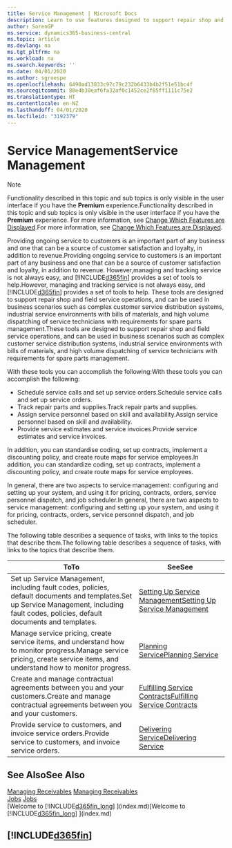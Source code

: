 ```yaml
---
title: Service Management | Microsoft Docs
description: Learn to use features designed to support repair shop and field service operations.
author: SorenGP
ms.service: dynamics365-business-central
ms.topic: article
ms.devlang: na
ms.tgt_pltfrm: na
ms.workload: na
ms.search.keywords: ''
ms.date: 04/01/2020
ms.author: sgroespe
ms.openlocfilehash: 6490ad13833c97c79c232b6433b4b2f51e51bc4f
ms.sourcegitcommit: 88e4b30eaf6fa32af0c1452ce2f85ff1111c75e2
ms.translationtype: HT
ms.contentlocale: en-NZ
ms.lasthandoff: 04/01/2020
ms.locfileid: "3192379"
---
```

# <a name="service-management"></a><span data-ttu-id="e3deb-103">Service Management</span><span class="sxs-lookup"><span data-stu-id="e3deb-103">Service Management</span></span>
> [!NOTE]
> <span data-ttu-id="e3deb-104">Functionality described in this topic and sub topics is only visible in the user interface if you have the **Premium** experience.</span><span class="sxs-lookup"><span data-stu-id="e3deb-104">Functionality described in this topic and sub topics is only visible in the user interface if you have the **Premium** experience.</span></span> <span data-ttu-id="e3deb-105">For more information, see [Change Which Features are Displayed](ui-experiences.md).</span><span class="sxs-lookup"><span data-stu-id="e3deb-105">For more information, see [Change Which Features are Displayed](ui-experiences.md).</span></span>

<span data-ttu-id="e3deb-106">Providing ongoing service to customers is an important part of any business and one that can be a source of customer satisfaction and loyalty, in addition to revenue.</span><span class="sxs-lookup"><span data-stu-id="e3deb-106">Providing ongoing service to customers is an important part of any business and one that can be a source of customer satisfaction and loyalty, in addition to revenue.</span></span> <span data-ttu-id="e3deb-107">However,managing and tracking service is not always easy, and [!INCLUDE[d365fin](includes/d365fin_md.md)] provides a set of tools to help.</span><span class="sxs-lookup"><span data-stu-id="e3deb-107">However, managing and tracking service is not always easy, and [!INCLUDE[d365fin](includes/d365fin_md.md)] provides a set of tools to help.</span></span> <span data-ttu-id="e3deb-108">These tools are designed to support repair shop and field service operations, and can be used in business scenarios such as complex customer service distribution systems, industrial service environments with bills of materials, and high volume dispatching of service technicians with requirements for spare parts management.</span><span class="sxs-lookup"><span data-stu-id="e3deb-108">These tools are designed to support repair shop and field service operations, and can be used in business scenarios such as complex customer service distribution systems, industrial service environments with bills of materials, and high volume dispatching of service technicians with requirements for spare parts management.</span></span>  

 <span data-ttu-id="e3deb-109">With these tools you can accomplish the following:</span><span class="sxs-lookup"><span data-stu-id="e3deb-109">With these tools you can accomplish the following:</span></span>  

* <span data-ttu-id="e3deb-110">Schedule service calls and set up service orders.</span><span class="sxs-lookup"><span data-stu-id="e3deb-110">Schedule service calls and set up service orders.</span></span>  
* <span data-ttu-id="e3deb-111">Track repair parts and supplies.</span><span class="sxs-lookup"><span data-stu-id="e3deb-111">Track repair parts and supplies.</span></span>  
* <span data-ttu-id="e3deb-112">Assign service personnel based on skill and availability.</span><span class="sxs-lookup"><span data-stu-id="e3deb-112">Assign service personnel based on skill and availability.</span></span>  
* <span data-ttu-id="e3deb-113">Provide service estimates and service invoices.</span><span class="sxs-lookup"><span data-stu-id="e3deb-113">Provide service estimates and service invoices.</span></span>  

<span data-ttu-id="e3deb-114">In addition, you can standardise coding, set up contracts, implement a discounting policy, and create route maps for service employees.</span><span class="sxs-lookup"><span data-stu-id="e3deb-114">In addition, you can standardize coding, set up contracts, implement a discounting policy, and create route maps for service employees.</span></span>  

<span data-ttu-id="e3deb-115">In general, there are two aspects to service management: configuring and setting up your system, and using it for pricing, contracts, orders, service personnel dispatch, and job scheduler.</span><span class="sxs-lookup"><span data-stu-id="e3deb-115">In general, there are two aspects to service management: configuring and setting up your system, and using it for pricing, contracts, orders, service personnel dispatch, and job scheduler.</span></span>  

<span data-ttu-id="e3deb-116">The following table describes a sequence of tasks, with links to the topics that describe them.</span><span class="sxs-lookup"><span data-stu-id="e3deb-116">The following table describes a sequence of tasks, with links to the topics that describe them.</span></span>   

|<span data-ttu-id="e3deb-117">**To**</span><span class="sxs-lookup"><span data-stu-id="e3deb-117">**To**</span></span>|<span data-ttu-id="e3deb-118">**See**</span><span class="sxs-lookup"><span data-stu-id="e3deb-118">**See**</span></span>|  
|------------|-------------|  
|<span data-ttu-id="e3deb-119">Set up Service Management, including fault codes, policies, default documents and templates.</span><span class="sxs-lookup"><span data-stu-id="e3deb-119">Set up Service Management, including fault codes, policies, default documents and templates.</span></span>|[<span data-ttu-id="e3deb-120">Setting Up Service Management</span><span class="sxs-lookup"><span data-stu-id="e3deb-120">Setting Up Service Management</span></span>](service-setup-service.md)|  
|<span data-ttu-id="e3deb-121">Manage service pricing, create service items, and understand how to monitor progress.</span><span class="sxs-lookup"><span data-stu-id="e3deb-121">Manage service pricing, create service items, and understand how to monitor progress.</span></span>|[<span data-ttu-id="e3deb-122">Planning Service</span><span class="sxs-lookup"><span data-stu-id="e3deb-122">Planning Service</span></span>](service-plan-service.md)|  
|<span data-ttu-id="e3deb-123">Create and manage contractual agreements between you and your customers.</span><span class="sxs-lookup"><span data-stu-id="e3deb-123">Create and manage contractual agreements between you and your customers.</span></span>|[<span data-ttu-id="e3deb-124">Fulfilling Service Contracts</span><span class="sxs-lookup"><span data-stu-id="e3deb-124">Fulfilling Service Contracts</span></span>](service-fulfill-service-contracts.md)|  
|<span data-ttu-id="e3deb-125">Provide service to customers, and invoice service orders.</span><span class="sxs-lookup"><span data-stu-id="e3deb-125">Provide service to customers, and invoice service orders.</span></span>|[<span data-ttu-id="e3deb-126">Delivering Service</span><span class="sxs-lookup"><span data-stu-id="e3deb-126">Delivering Service</span></span>](service-deliver-service.md)|  

## <a name="see-also"></a><span data-ttu-id="e3deb-127">See Also</span><span class="sxs-lookup"><span data-stu-id="e3deb-127">See Also</span></span>  
<span data-ttu-id="e3deb-128">[Managing Receivables](receivables-manage-receivables.md) </span><span class="sxs-lookup"><span data-stu-id="e3deb-128">[Managing Receivables](receivables-manage-receivables.md) </span></span>  
<span data-ttu-id="e3deb-129">[Jobs](projects-how-create-jobs.md) </span><span class="sxs-lookup"><span data-stu-id="e3deb-129">[Jobs](projects-how-create-jobs.md) </span></span>  
<span data-ttu-id="e3deb-130">[Welcome to [!INCLUDE[d365fin_long](includes/d365fin_long_md.md)] ](index.md)</span><span class="sxs-lookup"><span data-stu-id="e3deb-130">[Welcome to [!INCLUDE[d365fin_long](includes/d365fin_long_md.md)] ](index.md)</span></span>

## [!INCLUDE[d365fin](includes/free_trial_md.md)]  
